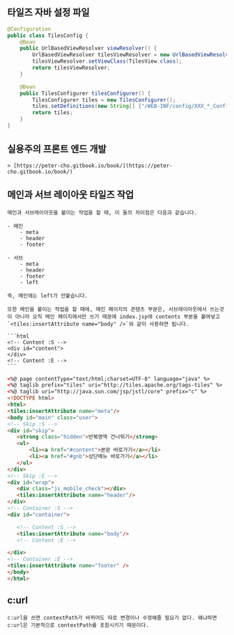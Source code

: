 ﻿## 타일즈 자바 설정 파일

```java 
@Configuration
public class TilesConfig {
    @Bean
    public UrlBasedViewResolver viewResolver() {
        UrlBasedViewResolver tilesViewResolver = new UrlBasedViewResolver();
        tilesViewResolver.setViewClass(TilesView.class);
        return tilesViewResolver;
    }

    @Bean
    public TilesConfigurer tilesConfigurer() {
        TilesConfigurer tiles = new TilesConfigurer();
        tiles.setDefinitions(new String[] {"/WEB-INF/config/XXX_*_Config.xml"});
        return tiles;
    }
}
```

## 실용주의 프론트 엔드 개발

    > [https://peter-cho.gitbook.io/book/](https://peter-cho.gitbook.io/book/)

## 메인과 서브 레이아웃 타일즈 작업

    메인과 서브레이아웃을 붙이는 작업을 할 때, 이 둘의 차이점은 다음과 같습니다.

    - 메인
        - meta
        - header
        - footer

    - 서브
        - meta
        - header
        - footer
        - left

    즉, 메인에는 left가 안붙습니다.

    또한 메인을 붙이는 작업을 할 때에, 메인 페이지의 콘텐츠 부분은, 서브레이아웃에서 쓰는것이 아니라 오직 메인 페이지에서만 쓰기 때문에 index.jsp에 contents 부분을 붙여넣고 `<tiles:insertAttribute name="body" />`와 같이 사용하면 됩니다.

    ```html 
    <!-- Content :S -->
    <div id="content">
    </div>
    <!-- Content :E -->
    ```

 ```html
<%@ page contentType="text/html;charset=UTF-8" language="java" %>
<%@ taglib prefix="tiles" uri="http://tiles.apache.org/tags-tiles" %>
<%@ taglib uri="http://java.sun.com/jsp/jstl/core" prefix="c" %>
<!DOCTYPE html>
<html>
<tiles:insertAttribute name="meta"/>
<body id="main" class="user">
<!-- Skip :S -->
<div id="skip">
    <strong class="hidden">반복영역 건너뛰기</strong>
    <ul>
        <li><a href="#content">본문 바로가기</a></li>
        <li><a href="#gnb">상단메뉴 바로가기</a></li>
    </ul>
</div>
<!-- Skip :E -->
<div id="wrap">
    <div class="js_mobile_check"></div>
    <tiles:insertAttribute name="header"/>
</div>
<!-- Container :S -->
<div id="container">

    <!-- Content :S -->
    <tiles:insertAttribute name="body"/>
    <!-- Content :E -->

</div>
<!-- Container :E -->
<tiles:insertAttribute name="footer" />
</body>
</html>
```

## c:url 

    c:url을 쓰면 contextPath가 바뀌어도 따로 변경이나 수정해줄 필요가 없다. 왜냐하면 c:url은 기본적으로 contextPath를 포함시키기 때문이다.